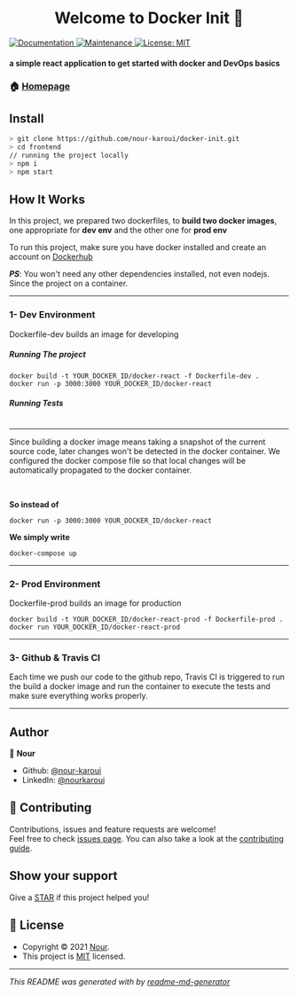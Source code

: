 <h1 align="center">Welcome to Docker Init 👋</h1>
<p>
  <a href="https://github.com/nour-karoui/docker-init#readme" target="_blank">
    <img alt="Documentation" src="https://img.shields.io/badge/documentation-yes-brightgreen.svg" />
  </a>
  <a href="https://github.com/nour-karoui/docker-init/graphs/commit-activity" target="_blank">
    <img alt="Maintenance" src="https://img.shields.io/badge/Maintained%3F-yes-green.svg" />
  </a>
  <a href="https://github.com/nour-karoui/docker-init/blob/master/LICENSE" target="_blank">
    <img alt="License: MIT" src="https://img.shields.io/github/license/bishkou/password-pwnd" />
  </a>
</p>

#### a simple react application to get started with docker and DevOps basics


### 🏠 [Homepage](https://github.com/nour-karoui/docker-init)


## Install

```sh
> git clone https://github.com/nour-karoui/docker-init.git
> cd frontend
// running the project locally
> npm i
> npm start
```

## How It Works

In this project, we prepared two dockerfiles, to **build two docker images**, one appropriate for **dev env** and the other one for **prod env**

To run this project, make sure you have docker installed and create an account on [Dockerhub](https://hub.docker.com/)

***PS***: You won't need any other dependencies installed, not even nodejs. Since the project on a container.
<hr />

### 1- Dev Environment

Dockerfile-dev builds an image for developing

##### Running The project
````shell script
docker build -t YOUR_DOCKER_ID/docker-react -f Dockerfile-dev .
docker run -p 3000:3000 YOUR_DOCKER_ID/docker-react
````

##### Running Tests

```shell script

```
<hr />
Since building a docker image means taking a snapshot of the current source code, later changes won't be detected in the docker container.
We configured the docker compose file so that local changes will be automatically propagated to the docker container.

&nbsp;

**So instead of**
```shell script
docker run -p 3000:3000 YOUR_DOCKER_ID/docker-react
``` 
**We simply write**
```shell script
docker-compose up
``` 

<hr />

### 2- Prod Environment
Dockerfile-prod builds an image for production

````shell script
docker build -t YOUR_DOCKER_ID/docker-react-prod -f Dockerfile-prod .
docker run YOUR_DOCKER_ID/docker-react-prod
````

<hr />

### 3- Github & Travis CI
Each time we push our code to the github repo, Travis CI is triggered to run the build a docker image and run the container to execute the tests and make sure everything works properly.

<hr />

## Author

👤 **Nour**

* Github: [@nour-karoui](https://github.com/nour-karoui)
* LinkedIn: [@nourkaroui](https://www.linkedin.com/in/nourkaroui/)

## 🤝 Contributing

Contributions, issues and feature requests are welcome!<br />Feel free to check [issues page](https://github.com/nour-karoui/docker-init/issues). You can also take a look at the [contributing guide](https://github.com/nour-karoui/docker-init/blob/master/CONTRIBUTING.md).

## Show your support

Give a [STAR](https://github.com/nour-karoui/docker-init) if this project helped you!

## 📝 License

* Copyright © 2021 [Nour](https://github.com/nour-karoui).
* This project is [MIT](https://github.com/nour-karoui/docker-init/blob/master/LICENSE) licensed.

***
_This README was generated with by [readme-md-generator](https://github.com/kefranabg/readme-md-generator)_
